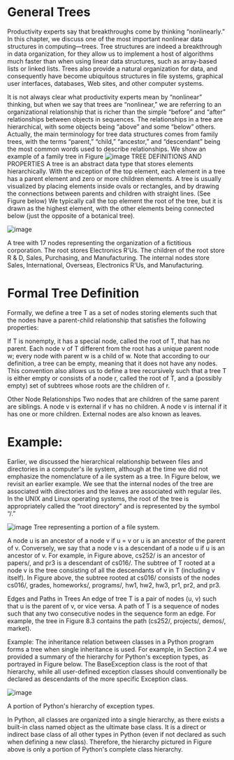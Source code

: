 # General Trees
Productivity experts say that breakthroughs come by thinking “nonlinearly.” In this chapter, we discuss one of the most important nonlinear data structures in computing—trees. Tree structures are indeed a breakthrough in data organization, for they allow us to implement a host of algorithms much faster than when using linear data structures, such as array-based lists or linked lists. Trees also provide a natural organization for data, and consequently have become ubiquitous structures in file systems, graphical user interfaces, databases, Web sites, and other computer systems.

It is not always clear what productivity experts mean by “nonlinear” thinking, but when we say that trees are “nonlinear,” we are referring to an organizational relationship that is richer than the simple “before” and “after” relationships between objects in sequences. The relationships in a tree are hierarchical, with some objects being “above” and some “below” others. Actually, the main terminology for tree data structures comes from family trees, with the terms “parent,” “child,” “ancestor,” and “descendant” being the most common words used to describe relationships. We show an example of a family tree in Figure
![image](https://user-images.githubusercontent.com/19671036/60832293-24194600-a181-11e9-9c92-16a5d9a24f1f.png)
TREE DEFINITIONS AND PROPERTIES
A tree is an abstract data type that stores elements hierarchically. With the exception of the top element, each element in a tree has a parent element and zero or more children elements. A tree is usually visualized by placing elements inside ovals or rectangles, and by drawing the connections between parents and children with straight lines. (See Figure below) We typically call the top element the root of the tree, but it is drawn as the highest element, with the other elements being connected below (just the opposite of a botanical tree).

![image](https://user-images.githubusercontent.com/19671036/60832389-5f1b7980-a181-11e9-8768-a16521ea9166.png)

 A tree with 17 nodes representing the organization of a fictitious corporation. The root stores Electronics R'Us. The children of the root store R & D, Sales, Purchasing, and Manufacturing. The internal nodes store Sales, International, Overseas, Electronics R'Us, and Manufacturing.
 
# Formal Tree Definition
Formally, we define a tree T as a set of nodes storing elements such that the nodes have a parent-child relationship that satisfies the following properties:

If T is nonempty, it has a special node, called the root of T, that has no parent.
Each node v of T different from the root has a unique parent node w; every node with parent w is a child of w.
Note that according to our definition, a tree can be empty, meaning that it does not have any nodes. This convention also allows us to define a tree recursively such that a tree T is either empty or consists of a node r, called the root of T, and a (possibly empty) set of subtrees whose roots are the children of r.

Other Node Relationships
Two nodes that are children of the same parent are siblings. A node v is external if v has no children. A node v is internal if it has one or more children. External nodes are also known as leaves.

# Example: 
Earlier, we discussed the hierarchical relationship between files and directories in a computer's ile system, although at the time we did not emphasize the nomenclature of a ile system as a tree. In Figure below, we revisit an earlier example. We see that the internal nodes of the tree are associated with directories and the leaves are associated with regular iles. In the UNIX and Linux operating systems, the root of the tree is appropriately called the “root directory” and is represented by the symbol “/.”

![image](https://user-images.githubusercontent.com/19671036/60832576-d5b87700-a181-11e9-861b-ff33f200af38.png)
Tree representing a portion of a file system.

A node u is an ancestor of a node v if u = v or u is an ancestor of the parent of v. Conversely, we say that a node v is a descendant of a node u if u is an ancestor of v. For example, in Figure above, cs252/ is an ancestor of papers/, and pr3 is a descendant of cs016/. The subtree of T rooted at a node v is the tree consisting of all the descendants of v in T (including v itself). In Figure above, the subtree rooted at cs016/ consists of the nodes cs016/, grades, homeworks/, programs/, hw1, hw2, hw3, pr1, pr2, and pr3.

Edges and Paths in Trees
An edge of tree T is a pair of nodes (u, v) such that u is the parent of v, or vice versa. A path of T is a sequence of nodes such that any two consecutive nodes in the sequence form an edge. For example, the tree in Figure 8.3 contains the path (cs252/, projects/, demos/, market).

Example: The inheritance relation between classes in a Python program forms a tree when single inheritance is used. For example, in Section 2.4 we provided a summary of the hierarchy for Python's exception types, as portrayed in Figure below. The BaseException class is the root of that hierarchy, while all user-defined exception classes should conventionally be declared as descendants of the more specific Exception class. 

![image](https://user-images.githubusercontent.com/19671036/60832694-229c4d80-a182-11e9-8482-05af5ca26673.png)

 A portion of Python's hierarchy of exception types.
 
 In Python, all classes are organized into a single hierarchy, as there exists a built-in class named object as the ultimate base class. It is a direct or indirect base class of all other types in Python (even if not declared as such when defining a new class). Therefore, the hierarchy pictured in Figure above is only a portion of Python's complete class hierarchy.
 
 
 
 




